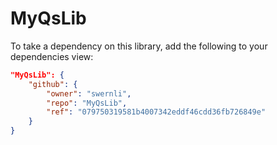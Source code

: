 # MyQsLib

To take a dependency on this library, add the following to your dependencies view:

```json
"MyQsLib": {
    "github": {
        "owner": "swernli",
        "repo": "MyQsLib",
        "ref": "079750319581b4007342eddf46cdd36fb726849e"
    }
}
```
